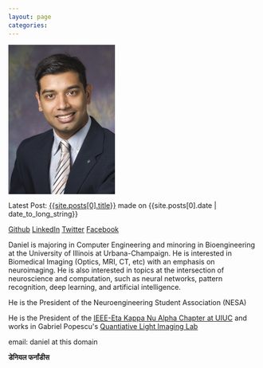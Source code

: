 ```yaml
---
layout: page
categories:
---
```


<img style="display:block" src="img/daniel.jpg" alt="Photo of Daniel Fernandes" height="300" />
<p>Latest Post: <a href="{{site.posts[0].url}}">{{site.posts[0].title}}</a> made on {{site.posts[0].date | date_to_long_string}} </p>
<p>
    <a href="https://github.com/daferna">Github</a>
    <a href="http://www.linkedin.com/in/daferna">LinkedIn</a>
    <a href="https://twitter.com/daferna2">Twitter</a>
    <a href="https://facebook.com/dfernandes">Facebook</a>
</p>
<p>Daniel is majoring in Computer Engineering and minoring in Bioengineering at the University of Illinois at Urbana-Champaign. He is interested in Biomedical Imaging (Optics, MRI, CT, etc) with an emphasis on neuroimaging. He is also interested in topics at the intersection of neuroscience and computation, such as neural networks, pattern recognition, deep learning, and artificial intelligence.</p>
<p>He is the President of the Neuroengineering Student Association (NESA)</p>
<p>He is the President of the <a href="http://hkn.ec.illinois.edu">IEEE-Eta Kappa Nu Alpha Chapter at UIUC</a> and works in Gabriel Popescu's <a href="http://light.ece.illinois.edu">Quantiative Light Imaging Lab</a></p>
<p>email: daniel at this domain</p>
<h4 style="display:inline">डेनियल फर्नांडीस</h4>
